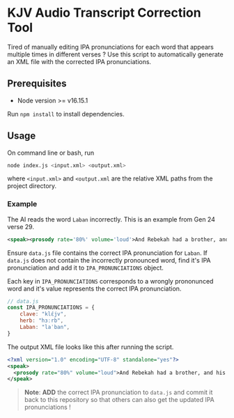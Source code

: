 # KJV Audio Transcript Correction Tool

Tired of manually editing IPA pronunciations for each word that appears multiple times in different verses ? Use this script to automatically generate an XML file with the corrected IPA pronunciations.

## Prerequisites
- Node version >= v16.15.1

Run `npm install` to install dependencies.

## Usage
On command line or bash, run
```bash
node index.js <input.xml> <output.xml>
```
where `<input.xml>` and `<output.xml` are the relative XML paths from the project directory.


### Example
The AI reads the word `Laban` incorrectly. This is an example from Gen 24 verse 29.
```XML
<speak><prosody rate='80%' volume='loud'>And Rebekah had a brother, and his name was Laban: and Laban ran out unto the man, unto the well.</prosody></speak>
```

Ensure `data.js` file contains the correct IPA pronunciation for `Laban`. If `data.js` does not contain the incorrectly pronounced word, find it's IPA pronunciation and add it to `IPA_PRONUNCIATIONS` object. 

Each key in `IPA_PRONUNCIATIONS` corresponds to a wrongly prononunced word and it's value represents the correct IPA pronunciation.


```javascript
// data.js
const IPA_PRONUNCIATIONS = {
    clave: "klɛ́jv",
    herb: "hɜːrb",
    Laban: "laˈban",
}
```

The output XML file looks like this after running the script.

```XML
<?xml version="1.0" encoding="UTF-8" standalone="yes"?>
<speak>
  <prosody rate="80%" volume="loud">And Rebekah had a brother, and his name was <phoneme alphabet='ipa' ph="laˈban">Laban</phoneme>: and <phoneme alphabet='ipa' ph="laˈban">Laban</phoneme> ran out unto the man, unto the well.</prosody>
</speak>
```

> __Note__: **ADD** the correct IPA pronunciation to `data.js` and commit it back to this repository so that others can also get the updated IPA pronunciations !
